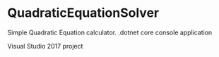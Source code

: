 # QuadraticEquationSolver
Simple Quadratic Equation calculator. .dotnet core console application


Visual Studio 2017 project
